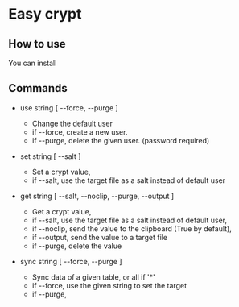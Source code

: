 # Easy crypt

## How to use
You can install

## Commands
- use string [ --force<boolean>, --purge<boolean> ]
  - Change the default user
  - if --force, create a new user.
  - if --purge, delete the given user. (password required)
  
- set string [ --salt<string> ]
  - Set a crypt value, 
  - if --salt, use the target file as a salt instead of default user
  
- get string [ --salt<string>, --noclip<boolean>, --purge<boolean>, --output<string> ]
  - Get a crypt value, 
  - if --salt, use the target file as a salt instead of default user,
  - if --noclip, send the value to the clipboard (True by default),
  - if --output, send the value to a target file
  - if --purge, delete the value

- sync string [ --force<boolean>, --purge<boolean> ]
  - Sync data of a given table, or all if '*'
  - if --force, use the given string to set the target
  - if --purge, 
